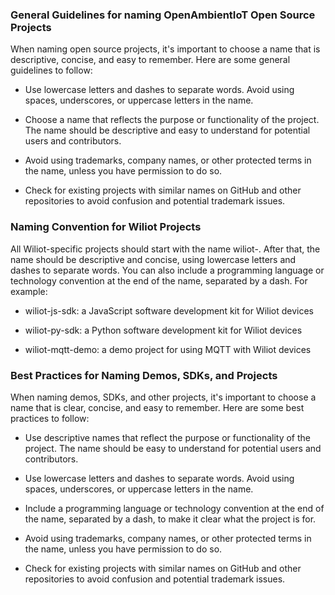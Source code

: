 ### General Guidelines for naming OpenAmbientIoT Open Source Projects

When naming open source projects, it's important to choose a name that is descriptive, concise, and easy to remember. Here are some general guidelines to follow:

* Use lowercase letters and dashes to separate words. Avoid using spaces, underscores, or uppercase letters in the name.

* Choose a name that reflects the purpose or functionality of the project. The name should be descriptive and easy to understand for potential users and contributors.

* Avoid using trademarks, company names, or other protected terms in the name, unless you have permission to do so.

* Check for existing projects with similar names on GitHub and other repositories to avoid confusion and potential trademark issues.



### Naming Convention for Wiliot Projects
All Wiliot-specific projects should start with the name wiliot-. After that, the name should be descriptive and concise, using lowercase letters and dashes to separate words. You can also include a programming language or technology convention at the end of the name, separated by a dash. For example:

* wiliot-js-sdk: a JavaScript software development kit for Wiliot devices

* wiliot-py-sdk: a Python software development kit for Wiliot devices

* wiliot-mqtt-demo: a demo project for using MQTT with Wiliot devices

### Best Practices for Naming Demos, SDKs, and Projects

When naming demos, SDKs, and other projects, it's important to choose a name that is clear, concise, and easy to remember. Here are some best practices to follow:

* Use descriptive names that reflect the purpose or functionality of the project. The name should be easy to understand for potential users and contributors.

* Use lowercase letters and dashes to separate words. Avoid using spaces, underscores, or uppercase letters in the name.

* Include a programming language or technology convention at the end of the name, separated by a dash, to make it clear what the project is for.

* Avoid using trademarks, company names, or other protected terms in the name, unless you have permission to do so.

* Check for existing projects with similar names on GitHub and other repositories to avoid confusion and potential trademark issues.


